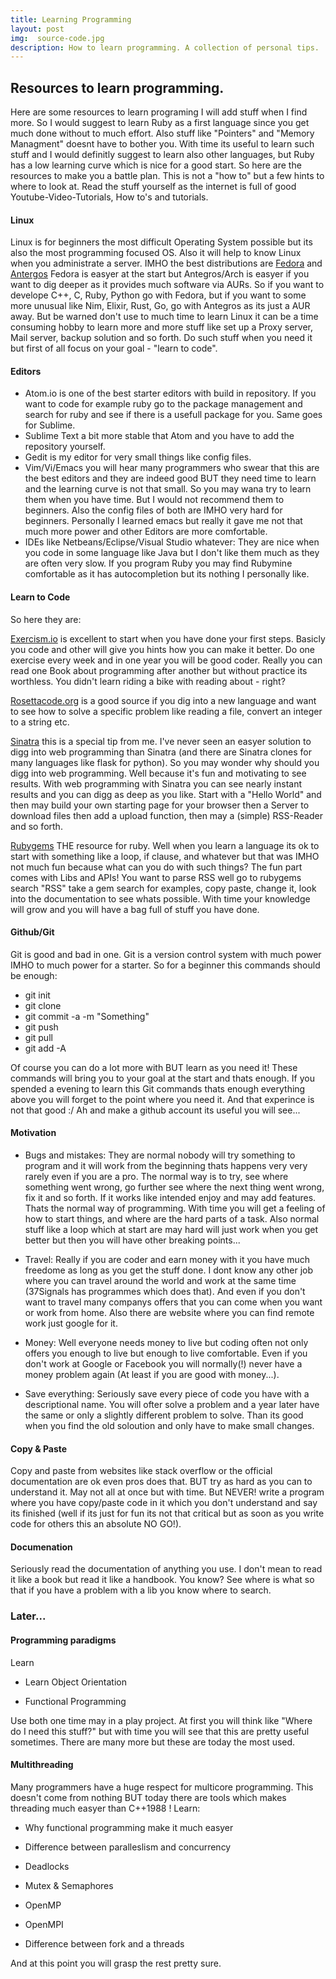 ```yaml
---
title: Learning Programming
layout: post
img:  source-code.jpg
description: How to learn programming. A collection of personal tips.
---
```

## Resources to learn programming.

Here are some resources to learn programing I will add stuff when I find more.
So I would suggest to learn Ruby as a first language since you get much done without to much effort. Also stuff like "Pointers" and "Memory Managment" doesnt have to bother you.
With time its useful to learn such stuff and I would definitly suggest to learn also other languages, but Ruby has a low learning curve which is nice for a good start.
So here are the resources to make you a battle plan. This is not a "how to" but a few hints to where to look at. Read the stuff yourself as the internet is full of good Youtube-Video-Tutorials, How to's and tutorials.

#### Linux
Linux is for beginners the most difficult Operating System possible but its also the most programming focused OS. Also it will help to know Linux when you administrate a server.
IMHO the best distributions are [Fedora](https://getfedora.org/) and [Antergos](http://antergos.com/) Fedora is easyer at the start but Antegros/Arch is easyer if you want to dig deeper as it provides much software via AURs. So if you want to develope C++, C, Ruby, Python go with Fedora, but if you want to some more unusual like Nim, Elixir, Rust, Go, go with Antegros as its just a AUR away. But be warned don't use to much time to learn Linux it can be a time consuming hobby to learn more and more stuff like set up a Proxy server, Mail server, backup solution and so forth. Do such stuff when you need it but first of all focus on your goal - "learn to code".

#### Editors
* Atom.io is one of the best starter editors with build in repository. If you want to code for example ruby go to the package management and search for ruby and see if there is a usefull package for you. Same goes for Sublime.
* Sublime Text a bit more stable that Atom and you have to add the repository yourself.
* Gedit is my editor for very small things like config files.
* Vim/Vi/Emacs you will hear many programmers who swear that this are the best editors and they are indeed good BUT they need time to learn and the learning curve is not that small. So you may wana try to learn them when you have time. But I would not recommend them to beginners. Also the config files of both are IMHO very hard for beginners. Personally I learned emacs but really it gave me not that much more power and other Editors are more comfortable.
* IDEs like Netbeans/Eclipse/Visual Studio whatever: They are nice when you code in some language like Java but I don't like them much as they are often very slow. If you program Ruby you may find Rubymine comfortable as it has autocompletion but its nothing I personally like.

#### Learn to Code
So here they are:


[Exercism.io](http://exercism.io/) is excellent to start when you have done your first steps. Basicly you code and other will give you hints how you can make it better. Do one exercise every week and in one year you will be good coder. Really you can read one Book about programming after another but without practice its worthless. You didn't learn riding a bike with reading about - right?


[Rosettacode.org](http://rosettacode.org/wiki/Rosetta_Code) is a good source if you dig into a new language and want to see how to solve a specific problem like reading a file, convert an integer to a string etc.


[Sinatra](http://www.sinatrarb.com/) this is a special tip from me. I've never seen an easyer solution to digg into web programming than Sinatra (and there are Sinatra clones for many languages like flask for python). So you may wonder why should you digg into web programming. Well because it's fun and motivating to see results. With web programming with Sinatra you can see nearly instant results and you can digg as deep as you like. Start with a "Hello World" and then may build your own starting page for your browser then a Server to download files then add a upload function, then may a (simple) RSS-Reader and so forth.


[Rubygems](https://rubygems.org/) THE resource for ruby. Well when you learn a language its ok to start with something like a loop, if clause, and whatever but that was IMHO not much fun because what can you do with such things? The fun part comes with Libs and APIs! You want to parse RSS well go to rubygems search "RSS" take a gem search for examples, copy paste, change it, look into the documentation to see whats possible. With time your knowledge will grow and you will have a bag full of stuff you have done.

#### Github/Git
Git is good and bad in one. Git is a version control system with much power IMHO to much power for a starter. So for a beginner this commands should be enough:


* git init
* git clone
* git commit -a -m "Something"
* git push
* git pull
* git add -A


Of course you can do a lot more with BUT learn as you need it! These commands will bring you to your goal at the start and thats enough. If you spended a evening to learn this Git commands thats enough everything above you will forget to the point where you need it. And that experince is not that good :/ Ah and make a github account its useful you will see...


#### Motivation
 * Bugs and mistakes: They are normal nobody will try something to program and it will work from the beginning thats happens very very rarely even if you are a pro. The normal way is to try, see where something went wrong, go further see where the next thing went wrong, fix it and so forth. If it works like intended enjoy and may add features. Thats the normal way of programming. With time you will get a feeling of how to start things, and where are the hard parts of a task. Also normal stuff like a loop which at start are may hard will just work when you get better but then you will have other breaking points...


* Travel: Really if you are coder and earn money with it you have much freedome as long as you get the stuff done. I dont know any other job where you can travel around the world and work at the same time (37Signals has programmes which does that). And even if you don't want to travel many companys offers that you can come when you want or work from home. Also there are website where you can find remote work just google for it.

* Money: Well everyone needs money to live but coding often not only offers you enough to live but enough to live comfortable. Even if you don't work at Google or Facebook you will normally(!) never have a money problem again (At least if you are good with money...).

* Save everything: Seriously save every piece of code you have with a descriptional name. You will ofter solve a problem and a year later have the same or only a slightly different problem to solve. Than its good when you find the old soloution and only have to make small changes.

#### Copy & Paste
Copy and paste from websites like stack overflow or the official documentation are ok even pros does that. BUT try as hard as you can to understand it. May not all at once but with time. But NEVER! write a program where you have copy/paste code in it which you don't understand and say its finished (well if its just for fun its not that critical but as soon as you write code for others this an absolute NO GO!).

#### Documenation

Seriously read the documentation of anything you use. I don't mean to read it like a book but read it like a handbook. You know? See where is what so that if you have a problem with a lib you know where to search.

### Later...

#### Programming paradigms
Learn

* Learn Object Orientation

* Functional Programming

Use both one time may in a play project. At first you will think like "Where do I need this stuff?" but with time you will see that this are pretty useful sometimes. There are many more but these are today the most used.


#### Multithreading
Many programmers have a huge respect for multicore programming. This doesn't come from nothing BUT today there are tools which makes threading much easyer than C++1988 !
Learn:

* Why functional programming make it much easyer

* Difference between paralleslism and concurrency

* Deadlocks

* Mutex & Semaphores

* OpenMP

* OpenMPI

* Difference between fork and a threads

And at this point you will grasp the rest pretty sure.
